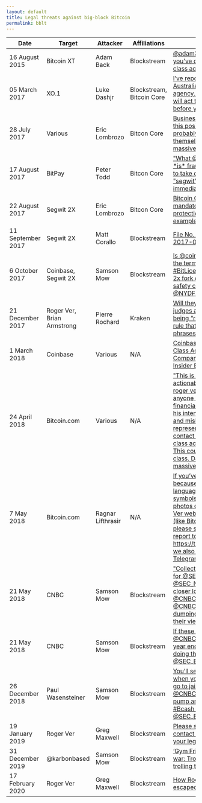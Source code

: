 ```yaml
---
layout: default
title: Legal threats against big-block Bitcoin
permalink: bblt
---
```


| Date              | Target                     | Attacker          | Affiliations              | Source                                                                                                                                                                                                                                                                                                                                                                                                                                                            |
| ----------------- | -------------------------- | ----------------- | ------------------------- | ----------------------------------------------------------------------------------------------------------------------------------------------------------------------------------------------------------------------------------------------------------------------------------------------------------------------------------------------------------------------------------------------------------------------------------------------------------------- |
| 16 August 2015    | Bitcoin XT                 | Adam Back         | Blockstream               | [](https://twitter.com/dmkgll/status/1507365966178660356?s=20&t=McbzJDENE_0JBFO-GXpdXw)[@adam3us is it true you've contemplated a class action lawsuit...?](https://twitter.com/dmkgll/status/1507365966178660356?s=20&t=McbzJDENE_0JBFO-GXpdXw)    
| 05 March 2017     | XO.1                       | Luke Dashjr       | Blockstream, Bitcoin Core | [](https://np.reddit.com/r/Bitcoin/comments/5xkvc1/psa_were_running_a_stress_test_of_our_blockchain/deizcgq/)[I’ve reported you to the Australian cyber-crime agency. Hopefully they will act to stop you before your attack.](https://np.reddit.com/r/Bitcoin/comments/5xkvc1/psa_were_running_a_stress_test_of_our_blockchain/deizcgq/)                                                                                                                         |
| 28 July 2017      | Various                    | Eric Lombrozo     | Bitcon Core               | [](https://twitter.com/eric_lombrozo/status/890900135990837249)[Businesses that take this position are probably setting themselves up for massive legal liabilities.](https://twitter.com/eric_lombrozo/status/890900135990837249)                                                                                                                                                                                                                                |
| 17 August 2017    | BitPay                     | Peter Todd        | Bitcon Core               | [](https://www.reddit.com/r/Bitcoin/comments/6uaw4y/peter_todd_on_second_thought_im_changing_my_mind/)["What @BitPay just did \*is\* fraud. They need to take down their "segwit" upgrade post immediately."](https://www.reddit.com/r/Bitcoin/comments/6uaw4y/peter_todd_on_second_thought_im_changing_my_mind/)                                                                                                                                                 |
| 22 August 2017    | Segwit 2X                  | Eric Lombrozo     | Bitcon Core               | [](https://lists.linuxfoundation.org/pipermail/bitcoin-segwit2x/2017-August/000259.html)[Bitcoin Cash's mandatory replay protection - an example for B2X](https://lists.linuxfoundation.org/pipermail/bitcoin-segwit2x/2017-August/000259.html)                                                                                                                                                                                                                   |
| 11 September 2017 | Segwit 2X                  | Matt Corallo      | Blockstream               | [](https://www.sec.gov/comments/sr-nysearca-2017-06/nysearca201706-161046.htm)[File No. SR-NYSEArca-2017-06](https://www.sec.gov/comments/sr-nysearca-2017-06/nysearca201706-161046.htm)                                                                                                                                                                                                                                                                          |
| 6 October 2017    | Coinbase, Segwit 2X        | Samson Mow        | Blockstream               | [](https://twitter.com/Excellion/status/916491407270879232)[Is @coinbase breaking the terms of the #BitLicense Endorsing 2x fork definitely raises safety concerns.<br>@NYDFS](https://twitter.com/Excellion/status/916491407270879232)                                                                                                                                                                                                                           |
| 21 December 2017  | Roger Ver, Brian Armstrong | Pierre Rochard    | Kraken                    | [](https://twitter.com/pierre_rochard/status/943870400840306694?s=20)[Will they also accuse judges and juries of being “retarded” if they rule that the two phrases too similar?](https://twitter.com/pierre_rochard/status/943870400840306694?s=20)                                                                                                                                                                                                              |
| 1 March 2018      | Coinbase                   | Various           | N/A                       | [](https://cointelegraph.com/news/coinbase-user-files-class-action-against-company-claims-insider-bch-trading)[Coinbase User Files Class Action Against Company, Claims Insider BCH Trading](https://cointelegraph.com/news/coinbase-user-files-class-action-against-company-claims-insider-bch-trading)                                                                                                                                                          |
| 24 April 2018     | Bitcoin.com                | Various           | N/A                       | [](https://www.reddit.com/r/Bitcoin/comments/8emf82/this_is_legally_actionable_fraud_by_roger_ver_i/)["This is legally actionable fraud by roger ver. I encourage anyone who has been financially harmed by his intentional deceit and misleading representations to contact a reputable class action attorney. This could be a huge class. Damages massive."](https://www.reddit.com/r/Bitcoin/comments/8emf82/this_is_legally_actionable_fraud_by_roger_ver_i/) |
| 7 May 2018        | Bitcoin.com                | Ragnar Lifthrasir | N/A                       | [](https://twitter.com/Ragnarly/status/990212856820809729?ref_src=twsrc%5Etfw)[If you’ve lost bitcoin because of misleading language, ticker symbols, graphics, or photos on any Roger Ver website or wallet (like Bitcoin .com) please submit your report to: https://t.co/Tvk2YG4bju we also have a Telegram group.](https://twitter.com/Ragnarly/status/990212856820809729?ref_src=twsrc%5Etfw)                                                                |
| 21 May 2018       | CNBC                       | Samson Mow        | Blockstream               | [](https://twitter.com/Excellion/status/998762417470373888?s=20)["Collecting some gems for @SEC\_Enforcement @SEC\_News to take a closer look at @CNBCFastMoney @CNBC pumping and dumping altcoins on their viewers."](https://twitter.com/Excellion/status/998762417470373888?s=20)                                                                                                                                                                              |
| 21 May 2018       | CNBC                       | Samson Mow        | Blockstream               | [](https://twitter.com/Excellion/status/976628574919671808?s=20)[If these guys at @CNBC aren’t in jail by year end, someone isn’t doing their job. @SEC\_Enforcement](https://twitter.com/Excellion/status/976628574919671808?s=20)                                                                                                                                                                                                                               |
| 26 December 2018  | Paul Wasensteiner          | Samson Mow        | Blockstream               | [You’ll see real cheering when you and your wife go to jail for using @CNBCFastMoney to pump and dump #Bcash on noobs. @SEC\_Enforcement.](https://coinspice.io/news/bitcoin-dev-company-blockstream-cso-urges-jailing-of-bitcoin-cash-proponents/)                                                                                                                                                                                                               |
| 19 January 2019   | Roger Ver                  | Greg Maxwell      | Blockstream               | [](https://www.reddit.com/r/btc/comments/ahu9zo/please_send_me_the_contact_information_for_your/)[Please send me the contact information for your legal council](https://www.reddit.com/r/btc/comments/ahu9zo/please_send_me_the_contact_information_for_your/)                                                                                                                                                                                                   |
| 31 December 2019  | @karbonbased               | Samson Mow        | Blockstream               | [‘Gym Friend’ meme war: Troll trolled after trolling troll](https://modernconsensus.com/people/gym-friend-meme-war-troll-trolled-after-trolling-troll/)                                                                                                                                                                                                                                                                                                           |
| 17 February 2020  | Roger Ver                  | Greg Maxwell      | Blockstream               | [](https://www.reddit.com/r/btc/comments/f5lm9r/how_roger_ver_escaped_taxes/fhzg431/?utm_source=share&utm_medium=web2x)[How Roger Ver escaped taxes](https://www.reddit.com/r/btc/comments/f5lm9r/how_roger_ver_escaped_taxes/fhzg431/?utm_source=share&utm_medium=web2x)                                                                                                                                                                                         |
